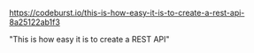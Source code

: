 https://codeburst.io/this-is-how-easy-it-is-to-create-a-rest-api-8a25122ab1f3

"This is how easy it is to create a REST API"
